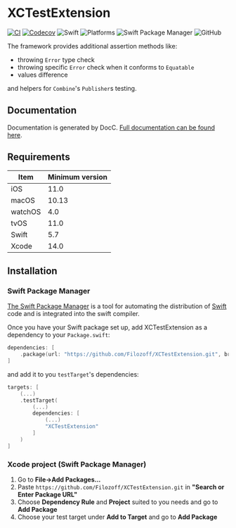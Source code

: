 # XCTestExtension

[![CI](https://github.com/Filozoff/XCTestExtension/actions/workflows/ci.yml/badge.svg?branch=master)](https://github.com/Filozoff/XCTestExtension/actions/workflows/ci.yml)
[![Codecov](https://codecov.io/gh/Filozoff/XCTestExtension/branch/master/graph/badge.svg)](https://codecov.io/gh/Filozoff/XCTestExtension)
![Swift](https://img.shields.io/badge/Swift-5.7-orange)
![Platforms](https://img.shields.io/badge/Platforms-iOS%20%7C%20macOS%20%7C%20watchOS%20%7C%20tvOS-red)
![Swift Package Manager](https://img.shields.io/badge/Swift%20Package%20Manager-compatible-green)
![GitHub](https://img.shields.io/github/license/Filozoff/XCTestExtension)

The framework provides additional assertion methods like: 
- throwing `Error` type check
- throwing specific `Error` check when it conforms to `Equatable`
- values difference

and helpers for `Combine`'s `Publisher`s testing.

## Documentation

Documentation is generated by DocC. [Full documentation can be found here](https://filozoff.github.io/XCTestExtension/).

## Requirements

| Item | Minimum version |
| --- | --- |
| iOS | 11.0 |
| macOS | 10.13 |
| watchOS | 4.0 |
| tvOS | 11.0 |
| Swift | 5.7 |
| Xcode | 14.0 |

## Installation

### Swift Package Manager

[The Swift Package Manager](https://www.swift.org/package-manager/) is a tool for automating the distribution of [Swift](https://www.swift.org) code and is integrated into the swift compiler.

Once you have your Swift package set up, add XCTestExtension as a dependency to your `Package.swift`:

```swift
dependencies: [
    .package(url: "https://github.com/Filozoff/XCTestExtension.git", branch: "master")
]
```
and add it to you `testTarget`'s dependencies:
```swift
targets: [
    (...)
    .testTarget(
        (...)
        dependencies: [
            (...)
            "XCTestExtension"
        ]
    )
]
```

### Xcode project (Swift Package Manager)

1. Go to **File->Add Packages...**
2. Paste `https://github.com/Filozoff/XCTestExtension.git` in **"Search or Enter Package URL"**
3. Choose **Dependency Rule** and **Project** suited to you needs and go to **Add Package**
4. Choose your test target under **Add to Target** and go to **Add Package**
